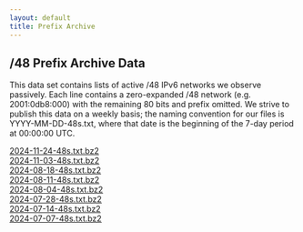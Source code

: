 ```yaml
---
layout: default
title: Prefix Archive
---
```


## /48 Prefix Archive Data

This data set contains lists of active /48 IPv6 networks we observe passively.
Each line contains a zero-expanded /48 network (e.g. 2001:0db8:000) with the
remaining 80 bits and prefix omitted. We strive to publish this data on a
weekly basis; the naming convention for our files is YYYY-MM-DD-48s.txt, where
that date is the beginning of the 7-day period at 00:00:00 UTC.

<!-- [](data/prefixes/)<br> -->
[2024-11-24-48s.txt.bz2](/data/prefixes/2024-11-24-48s.txt.bz2)<br>
[2024-11-03-48s.txt.bz2](/data/prefixes/2024-11-03-48s.txt.bz2)<br>
[2024-08-18-48s.txt.bz2](/data/prefixes/2024-08-18-48s.txt.bz2)<br>
[2024-08-11-48s.txt.bz2](/data/prefixes/2024-08-11-48s.txt.bz2)<br>
[2024-08-04-48s.txt.bz2](/data/prefixes/2024-08-04-48s.txt.bz2)<br>
[2024-07-28-48s.txt.bz2](/data/prefixes/2024-07-28-48s.txt.bz2)<br>
[2024-07-14-48s.txt.bz2](/data/prefixes/2024-07-14-48s.txt.bz2)<br>
[2024-07-07-48s.txt.bz2](/data/prefixes/2024-07-07-48s.txt.bz2)<br>
